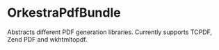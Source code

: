 OrkestraPdfBundle
========================

Abstracts different PDF generation libraries. Currently supports TCPDF, Zend PDF and wkhtmltopdf.

